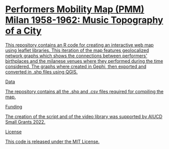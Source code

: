 # <a href="https://musictopography.github.io/Milan_1958_1962_mmm/Milan_1958_1962_pmm.html"> Performers Mobility Map (PMM) Milan 1958-1962: Music Topography of a City

This repository contains an R code for creating an interactive web map using leaflet libraries. This iteration of the map features geolocalized network graphs which shows the connections between performers' birthplaces and the milanese venues where they performed during
the time considered. The graphs where created in Gephi, then exported and converted in .shp files using QGIS.

Data

The repository contains all the .shp and .csv files required for compiling the map.

Funding

The creation of the script and of the video library was supported by AIUCD Small Grants 2022.

License

This code is released under the MIT License.